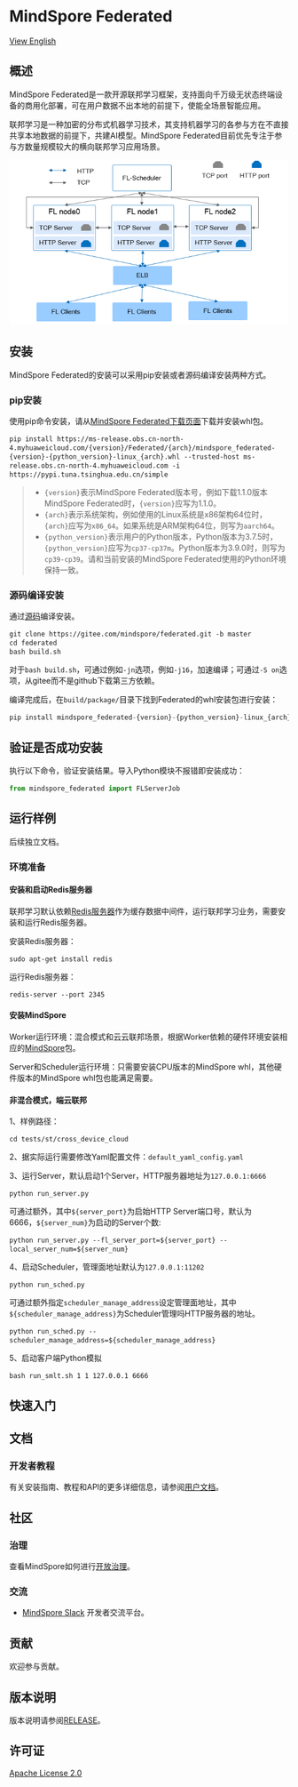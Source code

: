 # MindSpore Federated

[View English](./README.md)

## 概述

MindSpore Federated是一款开源联邦学习框架，支持面向千万级无状态终端设备的商用化部署，可在用户数据不出本地的前提下，使能全场景智能应用。

联邦学习是一种加密的分布式机器学习技术，其支持机器学习的各参与方在不直接共享本地数据的前提下，共建AI模型。MindSpore Federated目前优先专注于参与方数量规模较大的横向联邦学习应用场景。

<img src="docs/architecture.png" alt="MindSpore Architecture" width="600"/>

## 安装

MindSpore Federated的安装可以采用pip安装或者源码编译安装两种方式。

### pip安装

使用pip命令安装，请从[MindSpore Federated下载页面](https://www.mindspore.cn/versions)下载并安装whl包。

 ```shell
pip install https://ms-release.obs.cn-north-4.myhuaweicloud.com/{version}/Federated/{arch}/mindspore_federated-{version}-{python_version}-linux_{arch}.whl --trusted-host ms-release.obs.cn-north-4.myhuaweicloud.com -i https://pypi.tuna.tsinghua.edu.cn/simple
```

> - `{version}`表示MindSpore Federated版本号，例如下载1.1.0版本MindSpore Federated时，`{version}`应写为1.1.0。
> - `{arch}`表示系统架构，例如使用的Linux系统是x86架构64位时，`{arch}`应写为`x86_64`。如果系统是ARM架构64位，则写为`aarch64`。
> - `{python_version}`表示用户的Python版本，Python版本为3.7.5时，`{python_version}`应写为`cp37-cp37m`。Python版本为3.9.0时，则写为`cp39-cp39`。请和当前安装的MindSpore Federated使用的Python环境保持一致。

### 源码编译安装

通过[源码](https://gitee.com/mindspore/federated)编译安装。

```shell
git clone https://gitee.com/mindspore/federated.git -b master
cd federated
bash build.sh
```

对于`bash build.sh`，可通过例如`-jn`选项，例如`-j16`，加速编译；可通过`-S on`选项，从gitee而不是github下载第三方依赖。

编译完成后，在`build/package/`目录下找到Federated的whl安装包进行安装：

```python
pip install mindspore_federated-{version}-{python_version}-linux_{arch}.whl
```

## 验证是否成功安装

执行以下命令，验证安装结果。导入Python模块不报错即安装成功：

```python
from mindspore_federated import FLServerJob
```

## 运行样例

后续独立文档。

### 环境准备

#### 安装和启动Redis服务器

联邦学习默认依赖[Redis服务器](https://redis.io/)作为缓存数据中间件，运行联邦学习业务，需要安装和运行Redis服务器。

安装Redis服务器：

```shell
sudo apt-get install redis
```

运行Redis服务器：

```shell
redis-server --port 2345
```

#### 安装MindSpore

Worker运行环境：混合模式和云云联邦场景，根据Worker依赖的硬件环境安装相应的[MindSpore](https://www.mindspore.cn/install)包。

Server和Scheduler运行环境：只需要安装CPU版本的MindSpore whl，其他硬件版本的MindSpore whl包也能满足需要。

#### 非混合模式，端云联邦

1、样例路径：

```shell
cd tests/st/cross_device_cloud
```

2、据实际运行需要修改Yaml配置文件：`default_yaml_config.yaml`

3、运行Server，默认启动1个Server，HTTP服务器地址为`127.0.0.1:6666`

```shell
python run_server.py
```

可通过额外，其中`${server_port}`为启始HTTP Server端口号，默认为6666，`${server_num}`为启动的Server个数:

```shell
python run_server.py --fl_server_port=${server_port} --local_server_num=${server_num}
```

4、启动Scheduler，管理面地址默认为`127.0.0.1:11202`

```shell
python run_sched.py
```

可通过额外指定`scheduler_manage_address`设定管理面地址，其中`${scheduler_manage_address}`为Scheduler管理吗HTTP服务器的地址。

```shell
python run_sched.py --scheduler_manage_address=${scheduler_manage_address}
```

5、启动客户端Python模拟

```shell
bash run_smlt.sh 1 1 127.0.0.1 6666
```

### 

## 快速入门

## 文档

### 开发者教程

有关安装指南、教程和API的更多详细信息，请参阅[用户文档](https://www.mindspore.cn/federated/docs/zh-CN/master/server.html)。

## 社区

### 治理

查看MindSpore如何进行[开放治理](https://gitee.com/mindspore/community/blob/master/governance.md)。

### 交流

- [MindSpore Slack](https://join.slack.com/t/mindspore/shared_invite/zt-dgk65rli-3ex4xvS4wHX7UDmsQmfu8w) 开发者交流平台。

## 贡献

欢迎参与贡献。

## 版本说明

版本说明请参阅[RELEASE](RELEASE.md)。

## 许可证

[Apache License 2.0](LICENSE)
